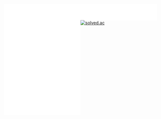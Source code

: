[<img align="left" src="https://github.com/JangInHwa/JangInHwa/blob/main/metrics-left.svg" alt="Metrics" width="50%">](https://github.com/lowlighter/metrics)
[<img align="right" src="https://github.com/JangInHwa/JangInHwa/blob/main/metrics.plugin.music.playlist.svg" alt="Metrics" width="50%">](https://music.apple.com/us/playlist/essentials/pl.u-55D6ZJqS6aV5gX0)
[<img src="http://mazassumnida.wtf/api/generate_badge?boj=uglyonlytoday" alt="solved.ac">](https://solved.ac/uglyonlytoday)

